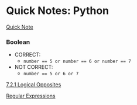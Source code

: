 # Quick Notes: Python

[Quick Note](https://www.notion.so/Quick-Note-13a48712ca784c2cbfec49c159f15c4d) 

### Boolean

- CORRECT:
    - `number == 5 or number == 6 or number == 7`
- NOT CORRECT:
    - `number == 5 or 6 or 7`

[7.2.1 Logical Opposites](https://www.notion.so/7-2-1-Logical-Opposites-21777d7a35934c8dad6d5f676e4cdade) 

[Regular Expressions](Quick%20Notes%20Python%2057f92d8c07f1449eabc8d6a6f7f528ca/Regular%20Expressions%20cf7e33f7d3354c26b2764428e1484c72.md)